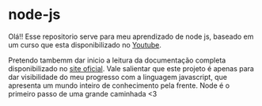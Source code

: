 # node-js

Olá!! Esse repositorio serve para meu aprendizado de node js, baseado em um curso que esta disponibilizado no [Youtube](https://youtube.com/playlist?list=PLJ_KhUnlXUPtbtLwaxxUxHqvcNQndmI4B).

Pretendo tambemm dar inicio a leitura da documentação completa disponibilizado no [site oficial](https://nodejs.org/pt-br/docs/). Vale salientar que este projeto é apenas para dar visibilidade do meu progresso com a linguagem javascript, que apresenta um mundo inteiro de conhecimento pela frente. Node é o primeiro passo de uma grande caminhada <3
